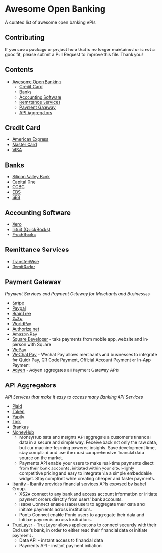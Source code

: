 # Awesome Open Banking

A curated list of awesome open banking APIs

## Contributing

If you see a package or project here that is no longer maintained or is not a good fit, please submit a Pull Request to improve this file. Thank you!

## Contents

* [Awesome Open Banking](#awesome-open-banking)
  * [Credit Card](#credit-card)
  * [Banks](#banks)
  * [Accounting Software](#accounting-software)
  * [Remittance Services](#remittance-services)
  * [Payment Gateway](#payment-gateway)
  * [API Aggregators](#api-aggregators)

## Credit Card
  * [American Express](https://developer.americanexpress.com/)
  * [Master Card](https://developer.mastercard.com/)
  * [VISA](https://developer.visa.com/)

## Banks
  * [Silicon Valley Bank](https://www.svb.com/developers)
  * [Capital One](https://developer.capitalone.com/)
  * [OCBC](https://api.ocbc.com/)
  * [DBS](https://www.dbs.com/dbsdevelopers/index.html)
  * [SEB](https://developer.baltics.sebgroup.com/)

## Accounting Software
  * [Xero](https://developer.xero.com/)
  * [Intuit (QuickBooks)](https://www.developer.intuit.com/app/developer/homepage)
  * [FreshBooks](https://www.freshbooks.com/api/start)

## Remittance Services
  * [TransferWise](https://api-docs.transferwise.com/)
  * [RemitRadar](https://remitradar.com/Api/ApiDoc)

## Payment Gateway

*Payment Services and Payment Gateway for Merchants and Businesses*

  * [Stripe](https://stripe.com/docs)
  * [Paypal](https://developer.paypal.com/)
  * [BrainTree](https://developers.braintreepayments.com/)
  * [2c2p](https://developer.2c2p.com/)
  * [WorldPay](https://developer.worldpay.com/)
  * [Authorize.net](https://www.authorize.net/developers/)
  * [Amazon Pay](https://developer.amazon.com/docs/amazon-pay/intro.html)
  * [Square Developer](https://developer.squareup.com/) - take payments from mobile app, website and in-person with Square
  * [WePay](https://developer.wepay.com/)
  * [WeChat Pay](https://pay.weixin.qq.com/index.php/public/wechatpay_en/developers) - Wechat Pay allows merchants and businesses to integrate for Quick Pay, QR Code Payment, Official Account Payment or In-App Payment
  * [Adyen](https://docs.adyen.com/) - Adyen aggregates all Payment Gateway APIs

## API Aggregators

*API Services that make it easy to access many Banking API Services*

* [Plaid](https://plaid.com/docs/)
* [Token](https://developer.token.io/)
* [Yapily](https://docs.yapily.com/)
* [Tink](https://docs.tink.com/)
* [Brankas](https://brank.as/docs)
* [MoneyHub](https://www.moneyhubenterprise.com/api-overview)
  * MoneyHub data and insights API aggregate a customer’s financial data in a secure and simple way. Receive back not only the raw data, but our machine-learning powered insights. Save development time, stay compliant and use the most comprehensive financial data source on the market. 
  * Payments API enable your users to make real-time payments direct from their bank accounts, initiated within your site. Highly competitive pricing and easy to integrate via a simple embeddable widget. Stay compliant while creating cheaper and faster payments. 
* [Ibanity](https://documentation.ibanity.com/) - Ibanity provides financial services APIs exposed by Isabel Group. 
  * XS2A connect to any bank and access account information or initiate payment orders directly from users' bank accounts.
  * Isabel Connect enable Isabel users to aggregate their data and initiate payments across institutions.
  * Ponto Connect enable Ponto users to aggregate their data and initiate payments across institutions.
* [TrueLayer](https://docs.truelayer.com/) - TrueLayer allows applications to connect securely with their End user’s bank, in order to either read their financial data or initiate payments.
  * Data API - instant access to financial data
  * Payments API - instant payment initiation
